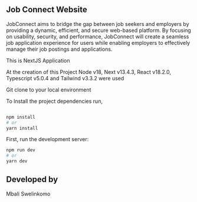## Job Connect Website

JobConnect aims to bridge the gap between job seekers and employers by providing a dynamic, efficient, and secure web-based platform.
By focusing on usability, security, and performance, JobConnect will create a seamless job application experience for users while enabling employers to effectively manage their job postings and applications.


This is NextJS Application 

At the creation of this Project Node v18, Next v13.4.3, React v18.2.0, Typescript v5.0.4 and Tailwind v3.3.2 were used

Git clone to your local environment 

To Install the project dependencies run, 

```bash

npm install
# or
yarn install 

```
First, run the development server:

```bash
npm run dev
# or
yarn dev 
```

## Developed by

Mbali Swelinkomo